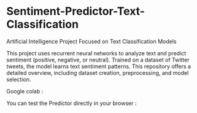 # Sentiment-Predictor-Text-Classification

Artificial Intelligence Project Focused on Text Classification Models

This project uses recurrent neural networks to analyze text and predict sentiment (positive, negative, or neutral). Trained on a dataset of Twitter tweets, the model learns text sentiment patterns. This repository offers a detailed overview, including dataset creation, preprocessing, and model selection.

Google colab : 

You can test the Predictor directly in your browser : 
